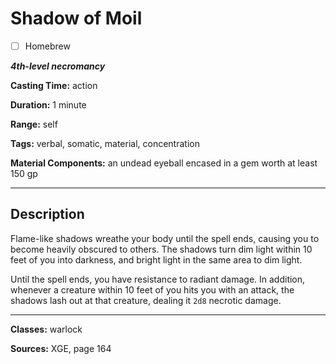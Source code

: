 # Shadow of Moil

- [ ] Homebrew

***4th-level necromancy***

**Casting Time:** action

**Duration:** 1 minute

**Range:** self

**Tags:** verbal, somatic, material, concentration

**Material Components:** an undead eyeball encased in a gem worth at least 150 gp

---

## Description
Flame-like shadows wreathe your body until the spell ends, causing you to become heavily obscured to others.
The shadows turn dim light within 10 feet of you into darkness, and bright light in the same area to dim light.

Until the spell ends, you have resistance to radiant damage.
In addition, whenever a creature within 10 feet of you hits you with an attack, the shadows lash out at that creature, dealing it `2d8` necrotic damage.

---

**Classes:** warlock

**Sources:** XGE, page 164
